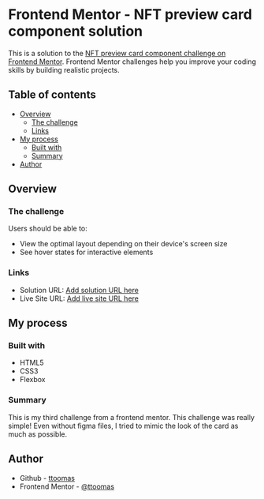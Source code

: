 # Frontend Mentor - NFT preview card component solution

This is a solution to the [NFT preview card component challenge on Frontend Mentor](https://www.frontendmentor.io/challenges/nft-preview-card-component-SbdUL_w0U). Frontend Mentor challenges help you improve your coding skills by building realistic projects. 

## Table of contents

- [Overview](#overview)
  - [The challenge](#the-challenge)
  - [Links](#links)
- [My process](#my-process)
  - [Built with](#built-with)
  - [Summary](#summary)
- [Author](#author)

## Overview

### The challenge

Users should be able to:

- View the optimal layout depending on their device's screen size
- See hover states for interactive elements

### Links

- Solution URL: [Add solution URL here](https://github.com/ttoomas/nfc_preview_challenge)
- Live Site URL: [Add live site URL here](https://ttoomas.github.io/nfc_preview_challenge/)

## My process

### Built with

- HTML5
- CSS3
- Flexbox

### Summary

This is my third challenge from a frontend mentor. This challenge was really simple! Even without figma files, I tried to mimic the look of the card as much as possible.

## Author

- Github - [ttoomas](https://github.com/ttoomas)
- Frontend Mentor - [@ttoomas](https://www.frontendmentor.io/profile/ttoomas)
